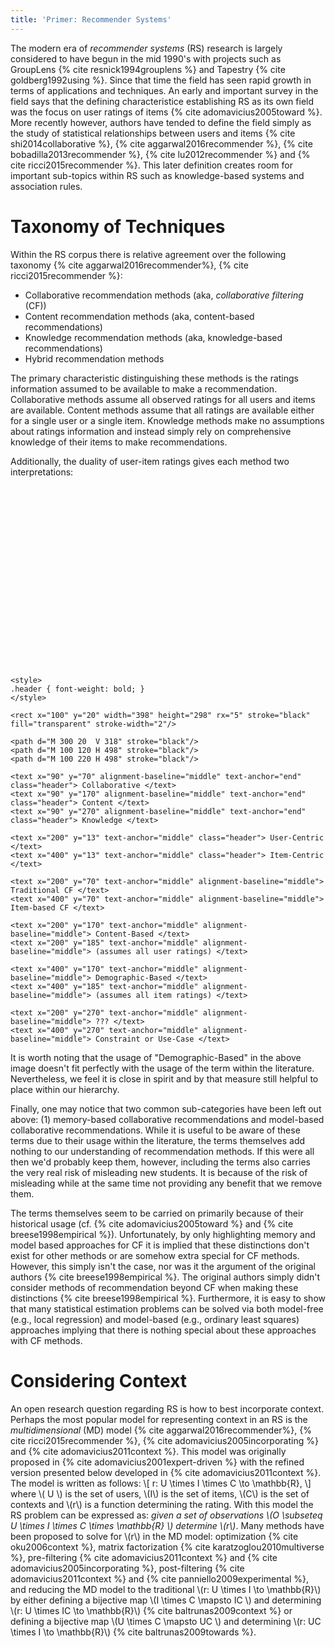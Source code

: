 ```yaml
---
title: 'Primer: Recommender Systems'
---
```


The modern era of *recommender systems* (RS) research is largely considered to have begun in the mid 1990's with projects such as GroupLens {% cite resnick1994grouplens %} and Tapestry {% cite goldberg1992using %}. Since that time the field has seen rapid growth in terms of applications and techniques. An early and important survey in the field says that the defining characteristice establishing RS as its own field was the focus on user ratings of items {% cite adomavicius2005toward %}. More recently however, authors have tended to define the field simply as the study of statistical relationships between users and items {% cite shi2014collaborative %}, {% cite aggarwal2016recommender %}, {% cite bobadilla2013recommender %}, {% cite lu2012recommender %} and {% cite ricci2015recommender %}. This later definition creates room for important sub-topics within RS such as knowledge-based systems and association rules.

# Taxonomy of Techniques

Within the RS corpus there is relative agreement over the following taxonomy {% cite aggarwal2016recommender%}, {% cite ricci2015recommender %}:

 * Collaborative recommendation methods (aka, *collaborative filtering* (CF))
 * Content recommendation methods (aka, content-based recommendations)
 * Knowledge recommendation methods (aka, knowledge-based recommendations)
 * Hybrid recommendation methods

The primary characteristic distinguishing these methods is the ratings information assumed to be available to make a recommendation. Collaborative methods assume all observed ratings for all users and items are available. Content methods assume that all ratings are available either for a single user or a single item. Knowledge methods make no assumptions about ratings information and instead simply rely on comprehensive knowledge of their items to make recommendations.

Additionally, the duality of user-item ratings gives each method two interpretations:

<svg width="90%" height="90%" style="max-width:500px;" viewBox="0 0 500 320">

    <style>
	.header { font-weight: bold; }
    </style>
	
    <rect x="100" y="20" width="398" height="298" rx="5" stroke="black" fill="transparent" stroke-width="2"/>
    
    <path d="M 300 20  V 318" stroke="black"/>
    <path d="M 100 120 H 498" stroke="black"/>
    <path d="M 100 220 H 498" stroke="black"/>
    
    <text x="90" y="70" alignment-baseline="middle" text-anchor="end" class="header"> Collaborative </text>
    <text x="90" y="170" alignment-baseline="middle" text-anchor="end" class="header"> Content </text>
    <text x="90" y="270" alignment-baseline="middle" text-anchor="end" class="header"> Knowledge </text>
    
    <text x="200" y="13" text-anchor="middle" class="header"> User-Centric </text>
    <text x="400" y="13" text-anchor="middle" class="header"> Item-Centric </text>
    
    <text x="200" y="70" text-anchor="middle" alignment-baseline="middle"> Traditional CF </text>
    <text x="400" y="70" text-anchor="middle" alignment-baseline="middle"> Item-based CF </text>

    <text x="200" y="170" text-anchor="middle" alignment-baseline="middle"> Content-Based </text>
    <text x="200" y="185" text-anchor="middle" alignment-baseline="middle"> (assumes all user ratings) </text>
    
    <text x="400" y="170" text-anchor="middle" alignment-baseline="middle"> Demographic-Based </text>
    <text x="400" y="185" text-anchor="middle" alignment-baseline="middle"> (assumes all item ratings) </text>
    
    <text x="200" y="270" text-anchor="middle" alignment-baseline="middle"> ??? </text>
    <text x="400" y="270" text-anchor="middle" alignment-baseline="middle"> Constraint or Use-Case </text>

</svg> 

It is worth noting that the usage of "Demographic-Based" in the above image doesn't fit perfectly with the usage of the term within the literature. Nevertheless, we feel it is close in spirit and by that measure still helpful to place within our hierarchy.

Finally, one may notice that two common sub-categories have been left out above: (1) memory-based collaborative recommendations and model-based collaborative recommendations. While it is useful to be aware of these terms due to their usage within the literature, the terms themselves add nothing to our understanding of recommendation methods. If this were all then we'd probably keep them, however, including the terms also carries the very real risk of misleading new students. It is because of the risk of misleading while at the same time not providing any benefit that we remove them.

The terms themselves seem to be carried on primarily because of their historical usage (cf. {% cite adomavicius2005toward %} and {% cite breese1998empirical %}). Unfortunately, by only highlighting memory and model based approaches for CF it is implied that these distinctions don't exist for other methods or are somehow extra special for CF methods. However, this simply isn't the case, nor was it the argument of the original authors {% cite breese1998empirical %}. The original authors simply didn't consider methods of recommendation beyond CF when making these distinctions {% cite breese1998empirical %}. Furthermore, it is easy to show that many statistical estimation problems can be solved via both model-free (e.g., local regression) and model-based (e.g., ordinary least squares) approaches implying that there is nothing special about these approaches with CF methods.

# Considering Context

An open research question regarding RS is how to best incorporate context. Perhaps the most popular model for representing context in an RS is the *multidimensional* (MD) model {% cite aggarwal2016recommender%}, {% cite ricci2015recommender %}, {% cite adomavicius2005incorporating %} and {% cite adomavicius2011context %}. This model was originally proposed in {% cite adomavicius2001expert-driven %} with the refined version presented below developed in {% cite adomavicius2011context %}. The model is written as follows: \\[ r: U \times I \times C \to \mathbb{R}, \\] where \\( U \\) is the set of users, \\(I\\) is the set of items, \\(C\\) is the set of contexts and \\(r\\) is a function determining the rating. With this model the RS problem can be expressed as: *given a set of observations \\(O \subseteq U \times I \times C \times \mathbb{R} \\) determine \\(r\\)*. Many methods have been proposed to solve for \\(r\\) in the MD model: optimization {% cite oku2006context %}, matrix factorization {% cite karatzoglou2010multiverse %}, pre-filtering {% cite adomavicius2011context %} and {% cite adomavicius2005incorporating %}, post-filtering {% cite adomavicius2011context %} and {% cite panniello2009experimental %}, and reducing the MD model to the traditional \\(r: U \times I \to \mathbb{R}\\) by either defining a bijective map \\(I \times C \mapsto IC \\) and determining \\(r: U \times IC \to \mathbb{R}\\) {% cite baltrunas2009context %} or defining a bijective map \\(U \times C \mapsto UC \\) and determining \\(r: UC \times I \to \mathbb{R}\\) {% cite baltrunas2009towards %}.

